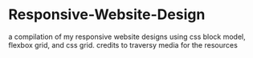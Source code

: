 # Responsive-Website-Design
a compilation of my responsive website designs using css block model, flexbox grid, and css grid. credits to traversy media for the resources
